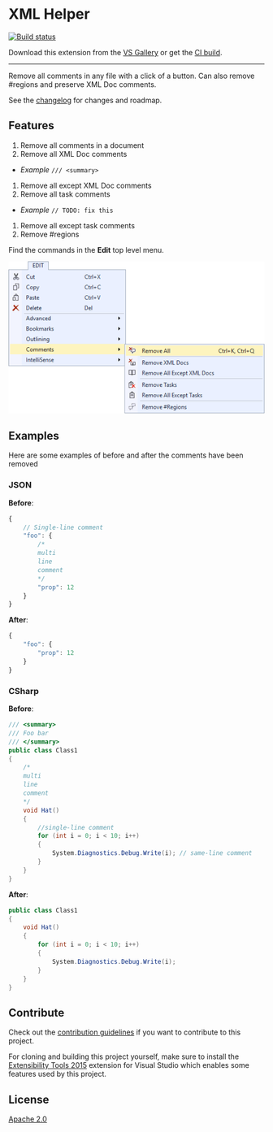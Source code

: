 # XML Helper

[![Build status](https://ci.appveyor.com/api/projects/status/53r98dh884p6bg4r?svg=true)](https://ci.appveyor.com/project/madskristensen/XHelper)

Download this extension from the [VS Gallery](https://visualstudiogallery.msdn.microsoft.com/845a87b1-3bd7-43a4-871d-0458d9fce206)
or get the [CI build](http://vsixgallery.com/extension/d7c3f904-cc5a-4d47-aa25-81fb7c36df89/).

---------------------------------------

Remove all comments in any file with a click of a button.
Can also remove #regions and preserve XML Doc comments.

See the [changelog](CHANGELOG.md) for changes and roadmap.

## Features

1. Remove all comments in a document
1. Remove all XML Doc comments
  - _Example_ `/// <summary>`
1. Remove all except XML Doc comments
1. Remove all task comments
  - _Example_ `// TODO: fix this`
1. Remove all except task comments
1. Remove #regions

Find the commands in the **Edit** top level menu.

![Top level menu](art/top-menu.png)

## Examples
Here are some examples of before and after the comments have
been removed

### JSON

**Before**:
```javascript
{
	// Single-line comment
	"foo": {
		/*
		multi
        line
        comment
		*/
		"prop": 12
	}
}
```

**After**:
```javascript
{
	"foo": {
		"prop": 12
	}
}
```

### CSharp

**Before**:
```c#
/// <summary>
/// Foo bar
/// </summary>
public class Class1
{
    /*
    multi
    line
    comment
    */
    void Hat()
    {
        //single-line comment 
        for (int i = 0; i < 10; i++)
        {
            System.Diagnostics.Debug.Write(i); // same-line comment
        }
    }
}
```

**After**:
```c#
public class Class1
{
    void Hat()
    {
        for (int i = 0; i < 10; i++)
        {
            System.Diagnostics.Debug.Write(i);   
        }
    }
}   
```

## Contribute
Check out the [contribution guidelines](.github/CONTRIBUTING.md)
if you want to contribute to this project.

For cloning and building this project yourself, make sure
to install the
[Extensibility Tools 2015](https://visualstudiogallery.msdn.microsoft.com/ab39a092-1343-46e2-b0f1-6a3f91155aa6)
extension for Visual Studio which enables some features
used by this project.

## License
[Apache 2.0](LICENSE)